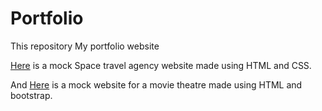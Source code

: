 # Portfolio
This repository My portfolio website

[Here](https://github.com/shistok1/HTML-and-CSS-Projects/tree/main/basic_html_and_css/project) is a mock Space travel agency website made using HTML and CSS.

And [Here](https://github.com/shistok1/HTML-and-CSS-Projects/tree/main/basic_html_and_css/bootstrap4.1.3-project) is a mock website for a movie theatre made using HTML and bootstrap.
